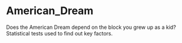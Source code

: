 # American_Dream
Does the American Dream depend on the block you grew up as a kid? Statistical tests used to find out key factors.
